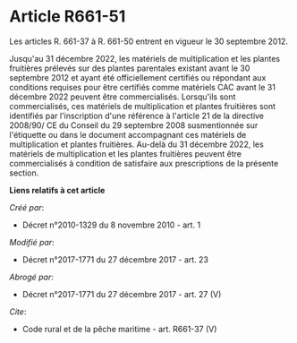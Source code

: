 # Article R661-51

Les articles R. 661-37 à R. 661-50 entrent en vigueur le 30 septembre 2012.

Jusqu'au 31 décembre 2022, les matériels de multiplication et les plantes fruitières prélevés sur des plantes parentales
existant avant le 30 septembre 2012 et ayant été officiellement certifiés ou répondant aux conditions requises pour être
certifiés comme matériels CAC avant le 31 décembre 2022 peuvent être commercialisés. Lorsqu'ils sont commercialisés, ces
matériels de multiplication et plantes fruitières sont identifiés par l'inscription d'une référence à l'article 21 de la
directive 2008/90/ CE du Conseil du 29 septembre 2008 susmentionnée sur l'étiquette ou dans le document accompagnant ces
matériels de multiplication et plantes fruitières. Au-delà du 31 décembre 2022, les matériels de multiplication et les
plantes fruitières peuvent être commercialisés à condition de satisfaire aux prescriptions de la présente section.

**Liens relatifs à cet article**

_Créé par_:

  - Décret n°2010-1329         du 8 novembre 2010 - art. 1

_Modifié par_:

  - Décret n°2017-1771 du 27 décembre 2017 - art. 23

_Abrogé par_:

  - Décret n°2017-1771 du 27 décembre 2017 - art. 27 (V)

_Cite_:

  - Code rural et de la pêche maritime - art. R661-37 (V)
